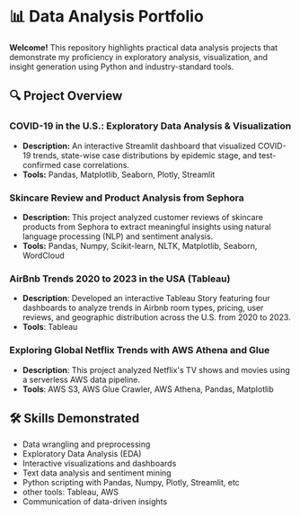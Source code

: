 # 📊 Data Analysis Portfolio

**Welcome!** This repository highlights practical data analysis projects that demonstrate my proficiency in exploratory analysis, visualization, and insight generation using Python and industry-standard tools.

## 🔍 Project Overview

### COVID-19 in the U.S.: Exploratory Data Analysis & Visualization

- **Description:** An interactive Streamlit dashboard that visualized COVID-19 trends, state-wise case distributions by epidemic stage, and test-confirmed case correlations.
- **Tools:** Pandas, Matplotlib, Seaborn, Plotly, Streamlit

### Skincare Review and Product Analysis from Sephora

- **Description:** This project analyzed customer reviews of skincare products from Sephora to extract meaningful insights using natural language processing (NLP) and sentiment analysis.
- **Tools:** Pandas, Numpy, Scikit-learn, NLTK, Matplotlib, Seaborn, WordCloud

### AirBnb Trends 2020 to 2023 in the USA (Tableau)

- **Description**: Developed an interactive Tableau Story featuring four dashboards to analyze trends in Airbnb room types, pricing, user reviews, and geographic distribution across the U.S. from 2020 to 2023.
- **Tools**: Tableau

### Exploring Global Netflix Trends with AWS Athena and Glue

- **Description**: This project analyzed Netflix's TV shows and movies using a serverless AWS data pipeline.
- **Tools**: AWS S3, AWS Glue Crawler, AWS Athena, Pandas, Matplotlib

## 🛠️ Skills Demonstrated

- Data wrangling and preprocessing
- Exploratory Data Analysis (EDA)
- Interactive visualizations and dashboards
- Text data analysis and sentiment mining
- Python scripting with Pandas, Numpy, Plotly, Streamlit, etc
- other tools: Tableau, AWS
- Communication of data-driven insights
